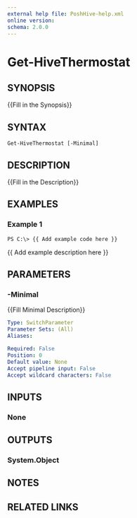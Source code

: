 ```yaml
---
external help file: PoshHive-help.xml
online version: 
schema: 2.0.0
---
```


# Get-HiveThermostat

## SYNOPSIS
{{Fill in the Synopsis}}

## SYNTAX

```
Get-HiveThermostat [-Minimal]
```

## DESCRIPTION
{{Fill in the Description}}

## EXAMPLES

### Example 1
```
PS C:\> {{ Add example code here }}
```

{{ Add example description here }}

## PARAMETERS

### -Minimal
{{Fill Minimal Description}}

```yaml
Type: SwitchParameter
Parameter Sets: (All)
Aliases: 

Required: False
Position: 0
Default value: None
Accept pipeline input: False
Accept wildcard characters: False
```

## INPUTS

### None


## OUTPUTS

### System.Object

## NOTES

## RELATED LINKS

